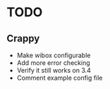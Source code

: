 TODO
====

Crappy
------

* Make wibox configurable
* Add more error checking
* Verify it still works on 3.4
* Comment example config file
